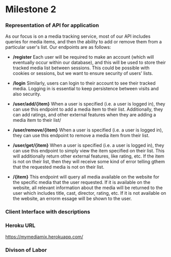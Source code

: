 

# Milestone 2


### Representation of API for application
As our focus is on a media tracking service, most of our API includes queries for media items, and then the ability to add or remove them from a particular user's list. Our endpoints are as follows:

-   **/register** Each user will be required to make an account (which will eventually occur within our database), and this will be used to store their tracked media list between sessions. This could be possible with cookies or sessions, but we want to ensure security of users' lists.

-   **/login** Similarly, users can login to their account to see their tracked media. Logging in is essential to keep persistence between visits and also security.

-  **/user/add/{item}** When a user is specified (i.e. a user is logged in), they can use this endpoint to add a media item to their list. Additionally, they can add ratings, and other external features when they are adding a media item to their list/

-  **/user/remove/{item}** When a user is specified (i.e. a user is logged in), they can use this endpoint to remove a media item from their list.

-  **/user/get/{item}** When a user is specified (i.e. a user is logged in), they can use this endpoint to simply view the item specified on their list. This will additionally return other external features, like rating, etc. If the item is not on their list, then they will receive some kind of error telling gthem that the requested media is not on their list.

-  **/{item}** This endpoint will query all media available on the website for the specific media that the user requested. If it is available on the website, all relevant information about the media will be returned to the user which includes title, cast, director, rating, etc. If it is not available on the website, an errorm essage will be shown to the user.



### Client Interface with descriptions




### Heroku URL
https://mymediamix.herokuapp.com/


### Divison of Labor
